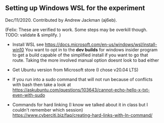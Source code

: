 ## Setting up Windows WSL for the experiment

Dec/11/2020. Contributed by Andrew Jackman (aj6eb). 

(Felix: These are verified to work. Some steps may be overkill though. TODO: validate & simplify. )

* Install WSL  see https://docs.microsoft.com/en-us/windows/wsl/install-win10
   	You want to opt in to the **dev builds** for windows insider program to get a build capable of the simplified install if you want to go that route. Taking the more involved manual option doesnt look to bad either 

* Get Ubuntu version from Microsoft store (I chose v20.04 LTS) 

* If you run into a sudo command that will not run because of conflicts with bash then take a look at https://askubuntu.com/questions/103643/cannot-echo-hello-x-txt-even-with-sudo 

* Commands for hard linking (I know we talked about it in class but I couldn't remember which session) https://www.cyberciti.biz/faq/creating-hard-links-with-ln-command/